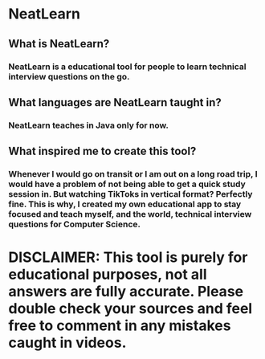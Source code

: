 # NeatLearn

## What is NeatLearn?

### NeatLearn is a educational tool for people to learn technical interview questions on the go.

## What languages are NeatLearn taught in?

### NeatLearn teaches in Java only for now.

## What inspired me to create this tool?

### Whenever I would go on transit or I am out on a long road trip, I would have a problem of not being able to get a quick study session in. But watching TikToks in vertical format? Perfectly fine. This is why, I created my own educational app to stay focused and teach myself, and the world, technical interview questions for Computer Science.

# DISCLAIMER: This tool is purely for educational purposes, not all answers are fully accurate. Please double check your sources and feel free to comment in any mistakes caught in videos.